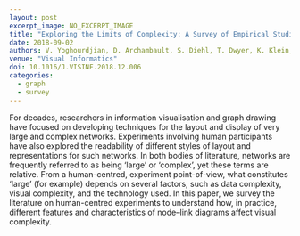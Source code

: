 ```yaml
---
layout: post
excerpt_image: NO_EXCERPT_IMAGE
title: "Exploring the Limits of Complexity: A Survey of Empirical Studies on Graph Visualisation"
date: 2018-09-02
authors: V. Yoghourdjian, D. Archambault, S. Diehl, T. Dwyer, K. Klein, H. Purchase & H. Wu
venue: "Visual Informatics"
doi: 10.1016/J.VISINF.2018.12.006
categories:
  - graph
  - survey
---
```

For decades, researchers in information visualisation and graph drawing have focused on developing techniques for the layout and display of very large and complex networks. Experiments involving human participants have also explored the readability of different styles of layout and representations for such networks. In both bodies of literature, networks are frequently referred to as being ‘large’ or ‘complex’, yet these terms are relative. From a human-centred, experiment point-of-view, what constitutes ‘large’ (for example) depends on several factors, such as data complexity, visual complexity, and the technology used. In this paper, we survey the literature on human-centred experiments to understand how, in practice, different features and characteristics of node–link diagrams affect visual complexity.
